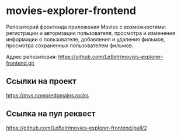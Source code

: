 # movies-explorer-frontend

Репозиторий фронтенда приложения Movies с возможностями: регистрации и авторизации пользователя, просмотра и изменения информации о пользователе, добавления и удаления фильмов, просмотра сохраненных пользователем фильмов.

Адрес репозитория: https://github.com/LeBelr/movies-explorer-frontend.git

## Ссылки на проект

https://mvs.nomoredomains.rocks

## Ссылка на пул реквест 

https://github.com/LeBelr/movies-explorer-frontend/pull/2
